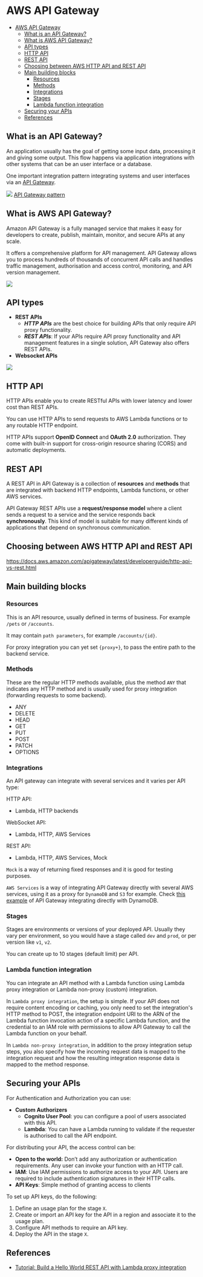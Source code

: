 # AWS API Gateway

- [AWS API Gateway](#aws-api-gateway)
  - [What is an API Gateway?](#what-is-an-api-gateway)
  - [What is AWS API Gateway?](#what-is-aws-api-gateway)
  - [API types](#api-types)
  - [HTTP API](#http-api)
  - [REST API](#rest-api)
  - [Choosing between AWS HTTP API and REST API](#choosing-between-aws-http-api-and-rest-api)
  - [Main building blocks](#main-building-blocks)
    - [Resources](#resources)
    - [Methods](#methods)
    - [Integrations](#integrations)
    - [Stages](#stages)
    - [Lambda function integration](#lambda-function-integration)
  - [Securing your APIs](#securing-your-apis)
  - [References](#references)


## What is an API Gateway?

An application usually has the goal of getting some input data, processing it and giving some output. This flow happens via application integrations with other systems that can be an user interface or a database.

One important integration pattern integrating systems and user interfaces via an [API Gateway](https://microservices.io/patterns/apigateway.html).

![](./assets/apigateway.jpg)
[API Gateway pattern](https://microservices.io/patterns/apigateway.html)


## What is AWS API Gateway?

Amazon API Gateway is a fully managed service that makes it easy for developers to create, publish, maintain, monitor, and secure APIs at any scale. 

It offers a comprehensive platform for API management. API Gateway allows you to process hundreds of thousands of concurrent API calls and handles traffic management, authorisation and access control, monitoring, and API version management.

![](./assets/apigw_works.png)

## API types

- **REST APIs**
  -  ***HTTP APIs*** are the best choice for building APIs that only require API proxy functionality.
  -  ***REST APIs***: If your APIs require API proxy functionality and API management features in a single solution, API Gateway also offers REST APIs.
- **Websocket APIs**

![](./assets/api_types.png)

## HTTP API

HTTP APIs enable you to create RESTful APIs with lower latency and lower cost than REST APIs.

You can use HTTP APIs to send requests to AWS Lambda functions or to any routable HTTP endpoint.

HTTP APIs support **OpenID Connect** and **OAuth 2.0** authorization. They come with built-in support for cross-origin resource sharing (CORS) and automatic deployments.

## REST API

A REST API in API Gateway is a collection of **resources** and **methods** that are integrated with backend HTTP endpoints, Lambda functions, or other AWS services. 

API Gateway REST APIs use a **request/response model** where a client sends a request to a service and the service responds back **synchronously**. This kind of model is suitable for many different kinds of applications that depend on synchronous communication.

## Choosing between AWS HTTP API and REST API

https://docs.aws.amazon.com/apigateway/latest/developerguide/http-api-vs-rest.html


## Main building blocks

### Resources

This is an API resource, usually defined in terms of business. For example `/pets` or `/accounts`.

It may contain `path parameters`, for example `/accounts/{id}`.

For proxy integration you can yet set `{proxy+}`, to pass the entire path to the backend service.

### Methods

These are the regular HTTP methods available, plus the method `ANY` that indicates any HTTP method and is usually used for proxy integration (forwarding requests to some backend).

- ANY
- DELETE
- HEAD
- GET
- PUT
- POST
- PATCH
- OPTIONS

### Integrations

An API gateway can integrate with several services and it varies per API type:
  
HTTP API:
- Lambda, HTTP backends

WebSocket API:
- Lambda, HTTP, AWS Services

REST API:
- Lambda, HTTP, AWS Services, Mock

`Mock` is a way of returning fixed responses and it is good for  testing purposes.

`AWS Services` is a way of integrating API Gateway directly with several AWS services, using it as a proxy for `DynamoDB` and `S3` for example.
Check [this example](https://aws.amazon.com/blogs/compute/using-amazon-api-gateway-as-a-proxy-for-dynamodb/) of API Gateway integrating directly with DynamoDB.

### Stages

Stages are environments or versions of your deployed API. Usually they vary per environment, so you would have a stage called `dev` and `prod`, or per version like `v1`, `v2`.

You can create up to 10 stages (default limit) per API.


### Lambda function integration

You can integrate an API method with a Lambda function using Lambda proxy integration or Lambda non-proxy (custom) integration.

In `Lambda proxy integration`, the setup is simple. If your API does not require content encoding or caching, you only need to set the integration's HTTP method to POST, the integration endpoint URI to the ARN of the Lambda function invocation action of a specific Lambda function, and the credential to an IAM role with permissions to allow API Gateway to call the Lambda function on your behalf.

In `Lambda non-proxy integration`, in addition to the proxy integration setup steps, you also specify how the incoming request data is mapped to the integration request and how the resulting integration response data is mapped to the method response.

## Securing your APIs

For Authentication and Authorization you can use:

- **Custom Authorizers**
  - **Cognito User Pool**: you can configure a pool of users associated with this API.
  - **Lambda**: You can have a Lambda running to validate if the requester is authorised to call the API endpoint.

For distributing your API, the access control can be:
- **Open to the world:** Don’t add any authorization or authentication requirements. Any user can invoke your function with an HTTP call.
- **IAM**: Use IAM permissions to authorize access to your API. Users are required to include authentication signatures in their HTTP calls.
- **API Keys**: Simple method of granting access to clients

To set up API keys, do the following:

1. Define an usage plan for the stage `X`.
2. Create or import an API key for the API in a region and associate it to the usage plan.
3. Configure API methods to require an API key.
4. Deploy the API in the stage `X`.


## References

- [Tutorial: Build a Hello World REST API with Lambda proxy integration](https://docs.aws.amazon.com/apigateway/latest/developerguide/api-gateway-create-api-as-simple-proxy-for-lambda.html)